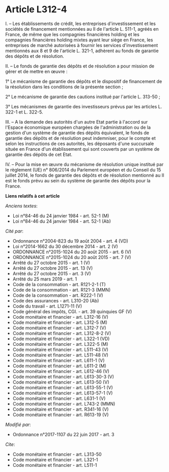 # Article L312-4

I. – Les établissements de crédit, les entreprises d'investissement et les sociétés de financement mentionnées au II de
l'article L. 511-1, agréés en France, de même que les compagnies financières holding et les compagnies financières holding
mixtes ayant leur siège en France, les entreprises de marché autorisées à fournir les services d'investissement mentionnés
aux 8 et 9 de l'article L. 321-1, adhèrent au fonds de garantie des dépôts et de résolution. 

II. – Le fonds de garantie des dépôts et de résolution a pour mission de gérer et de mettre en œuvre : 

1° Le mécanisme de garantie des dépôts et le dispositif de financement de la résolution dans les conditions de la présente
section ; 

2° Le mécanisme de garantie des cautions institué par l'article L. 313-50 ; 

3° Les mécanismes de garantie des investisseurs prévus par les articles L. 322-1 et L. 322-5. 

III. – A la demande des autorités d'un autre Etat partie à l'accord sur l'Espace économique européen chargées de
l'administration ou de la gestion d'un système de garantie des dépôts équivalent, le fonds de garantie des dépôts et de
résolution peut indemniser, pour le compte et selon les instructions de ces autorités, les déposants d'une succursale située
en France d'un établissement qui sont couverts par un système de garantie des dépôts de cet Etat. 

IV. – Pour la mise en œuvre du mécanisme de résolution unique institué par le règlement (UE) n° 806/2014 du Parlement
européen et du Conseil du 15 juillet 2014, le fonds de garantie des dépôts et de résolution mentionné au II est le fonds
prévu au sein du système de garantie des dépôts pour la France.

**Liens relatifs à cet article**

_Anciens textes_:

  - Loi n°84-46 du 24 janvier 1984 - art. 52-1 (M)
  - Loi n°84-46 du 24 janvier 1984 - art. 52-1 (Ab)

_Cité par_:

  - Ordonnance n°2004-823 du 19 août 2004 - art. 4 (VD)
  - Loi n°2014-1662 du 30 décembre 2014 - art. 2 (V)
  - ORDONNANCE n°2015-1024 du 20 août 2015 - art. 6 (V)
  - ORDONNANCE n°2015-1024 du 20 août 2015 - art. 7 (V)
  - Arrêté du 27 octobre 2015 - art. 1 (V)
  - Arrêté du 27 octobre 2015 - art. 13 (V)
  - Arrêté du 27 octobre 2015 - art. 3 (V)
  - Arrêté du 25 mars 2019 - art. 1
  - Code de la consommation - art. R121-2-1 (T)
  - Code de la consommation - art. R121-3 (MMN)
  - Code de la consommation - art. R222-1 (V)
  - Code des assurances - art. L310-20 (Ab)
  - Code du travail - art. L1271-11 (V)
  - Code général des impôts, CGI. - art. 39 quinquies GF  (V)
  - Code monétaire et financier - art. L312-16 (V)
  - Code monétaire et financier - art. L312-5 (M)
  - Code monétaire et financier - art. L312-7 (V)
  - Code monétaire et financier - art. L312-8-2 (V)
  - Code monétaire et financier - art. L322-1 (VD)
  - Code monétaire et financier - art. L322-5 (M)
  - Code monétaire et financier - art. L511-43 (V)
  - Code monétaire et financier - art. L511-48 (V)
  - Code monétaire et financier - art. L611-1 (V)
  - Code monétaire et financier - art. L611-2 (M)
  - Code monétaire et financier - art. L612-46 (V)
  - Code monétaire et financier - art. L613-30-3 (V)
  - Code monétaire et financier - art. L613-50 (V)
  - Code monétaire et financier - art. L613-55-1 (V)
  - Code monétaire et financier - art. L613-57-1 (V)
  - Code monétaire et financier - art. L631-1 (V)
  - Code monétaire et financier - art. L743-2 (MMN)
  - Code monétaire et financier - art. R341-16 (V)
  - Code monétaire et financier - art. R613-19 (V)

_Modifié par_:

  - Ordonnance n°2017-1107 du 22 juin 2017 - art. 3

_Cite_:

  - Code monétaire et financier - art. L313-50
  - Code monétaire et financier - art. L321-1
  - Code monétaire et financier - art. L511-1

